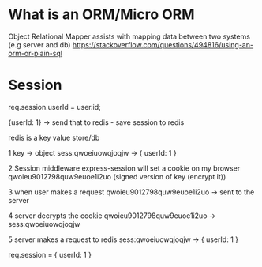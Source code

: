 # What is an ORM/Micro ORM
Object Relational Mapper assists with mapping data between two systems (e.g server and db)
https://stackoverflow.com/questions/494816/using-an-orm-or-plain-sql


# Session
req.session.userId = user.id;

{userId: 1} -> send that to redis - save session to redis

redis is a key value store/db

1
key                 -> object
sess:qwoeiuowqjoqjw -> { userId: 1 }

2 Session middleware
express-session will set a cookie on my browser qwoieu9012798quw9euoe1i2uo (signed version of key (encrypt it))

3
when user makes a request
qwoieu9012798quw9euoe1i2uo -> sent to the server

4
server decrypts the cookie
qwoieu9012798quw9euoe1i2uo -> sess:qwoeiuowqjoqjw

5
server makes a request to redis
sess:qwoeiuowqjoqjw -> { userId: 1 }

req.session = { userId: 1 }